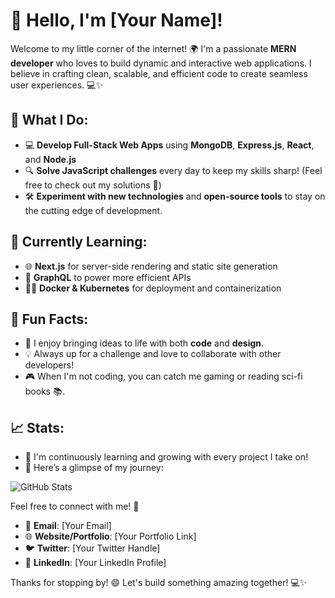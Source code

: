 # 👋 Hello, I'm [Your Name]!

Welcome to my little corner of the internet! 🌍 I'm a passionate **MERN developer** who loves to build dynamic and interactive web applications. I believe in crafting clean, scalable, and efficient code to create seamless user experiences. 💻✨

## 🚀 What I Do:
- 💻 **Develop Full-Stack Web Apps** using **MongoDB**, **Express.js**, **React**, and **Node.js**
- 🔍 **Solve JavaScript challenges** every day to keep my skills sharp! (Feel free to check out my solutions 🧠)
- 🛠️ **Experiment with new technologies** and **open-source tools** to stay on the cutting edge of development.

## 🌱 Currently Learning:
- 🌐 **Next.js** for server-side rendering and static site generation
- 🚀 **GraphQL** to power more efficient APIs
- 🧑‍💻 **Docker & Kubernetes** for deployment and containerization

## 🌟 Fun Facts:
- 🌈 I enjoy bringing ideas to life with both **code** and **design**.
- 💡 Always up for a challenge and love to collaborate with other developers!
- 🎮 When I'm not coding, you can catch me gaming or reading sci-fi books 📚.

## 📈 Stats:
- 🌟 I'm continuously learning and growing with every project I take on!
- 🎯 Here’s a glimpse of my journey:

![GitHub Stats](https://github-readme-stats.vercel.app/api?username=yourusername&show_icons=true&count_private=true&hide_title=true&hide=prs)

Feel free to connect with me! 🚀

- 📧 **Email**: [Your Email]
- 🌐 **Website/Portfolio**: [Your Portfolio Link]
- 🐦 **Twitter**: [Your Twitter Handle]
- 💼 **LinkedIn**: [Your LinkedIn Profile]

Thanks for stopping by! 😄 Let's build something amazing together! 💻✨

